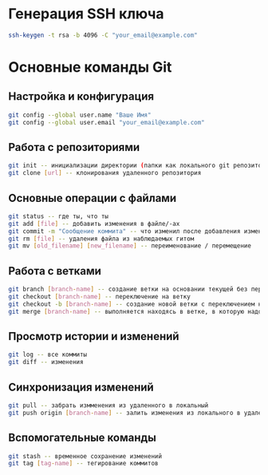 # Генерация SSH ключа
```bash
ssh-keygen -t rsa -b 4096 -C "your_email@example.com"
```

# Основные команды Git

## Настройка и конфигурация

```bash
git config --global user.name "Ваше Имя"
git config --global user.email "your_email@example.com"
```

## Работа с репозиториями

```bash
git init -- инициализации директории (папки как локального git репозитория)
git clone [url] -- клонирования удаленного репозитория
```

## Основные операции с файлами

```bash
git status -- где ты, что ты
git add [file] -- добавить изменения в файле/-ах
git commit -m "Сообщение коммита" -- что изменил после добавления изменений
git rm [file] -- удаления файла из наблюдаемых гитом
git mv [old_filename] [new_filename] -- переименование / перемещение
```

## Работа с ветками

```bash
git branch [branch-name] -- создание ветки на основании текущей без перехода на новую ветку
git checkout [branch-name] -- переключение на ветку
git checkout -b [branch-name] -- создание новой ветки с переключением на нее
git merge [branch-name] -- выполняется находясь в ветке, в которую надо добавить изменения из другой ветки. Например из test в main. Тогда находясь в main запускаем git merge test
```

## Просмотр истории и изменений

```bash
git log -- все коммиты
git diff -- изменения
```

## Синхронизация изменений

```bash
git pull -- забрать измменения из удаленного в локальный
git push origin [branch-name] -- залить изменения из локального в удаленный
```

## Вспомогательные команды

```bash
git stash -- временное сохранение изменений
git tag [tag-name] -- тегирование коммитов
```

